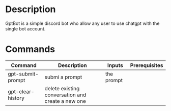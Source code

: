 # Description
GptBot is a simple discord bot who allow any user to use chatgpt with the single bot account.

# Commands
Command | Description | Inputs | Prerequisites
------------ | ------------- | ------------- | -------------
gpt-submit-prompt | submi a prompt | the prompt |
gpt-clear-history | delete existing conversation and create a new one |  |
